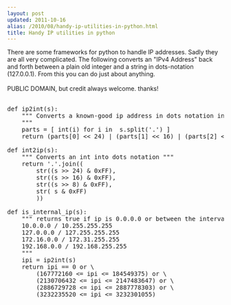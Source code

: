 ```yaml
---
layout: post
updated: 2011-10-16
alias: /2010/08/handy-ip-utilities-in-python.html
title: Handy IP utilities in python
---
```

There are some frameworks for python to handle IP addresses.  Sadly they are all very complicated.  The following converts an "IPv4 Address" back and forth between a plain old integer and a string in dots-notation (127.0.0.1).   From this you can do just about anything. <br />
<br />
PUBLIC DOMAIN, but credit always welcome.  thanks!<br />
<br />
<pre>def ip2int(s):
    """ Converts a known-good ip address in dots notation into an 32-bit int    
    """
    parts = [ int(i) for i in  s.split('.') ]
    return (parts[0] &lt;&lt; 24) | (parts[1] &lt;&lt; 16) | (parts[2] &lt;&lt; 8) | parts[3]

def int2ip(s):
    """ Converts an int into dots notation """
    return '.'.join((
        str((s &gt;&gt; 24) &amp; 0xFF),
        str((s &gt;&gt; 16) &amp; 0xFF),
        str((s &gt;&gt; 8) &amp; 0xFF),
        str( s &amp; 0xFF)
        ))

def is_internal_ip(s):
    """ returns true if ip is 0.0.0.0 or between the intervals                  
    10.0.0.0 / 10.255.255.255
    127.0.0.0 / 127.255.255.255                                                
    172.16.0.0 / 172.31.255.255                                                   
    192.168.0.0 / 192.168.255.255                                                 
    """
    ipi = ip2int(s)
    return ipi == 0 or \
        (167772160 &lt;= ipi &lt;= 184549375) or \
        (2130706432 &lt;= ipi &lt;= 2147483647) or \
        (2886729728 &lt;= ipi &lt;= 2887778303) or \
        (3232235520 &lt;= ipi &lt;= 3232301055)

</pre>